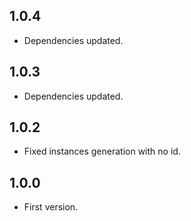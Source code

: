 ## 1.0.4

* Dependencies updated.

## 1.0.3

* Dependencies updated.

## 1.0.2

* Fixed instances generation with no id.

## 1.0.0

* First version.
